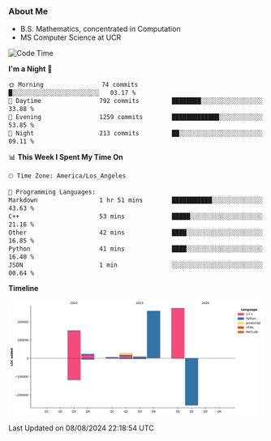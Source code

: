 ### About Me

- B.S. Mathematics, concentrated in Computation
- MS Computer Science at UCR



<!--START_SECTION:waka-->
![Code Time](http://img.shields.io/badge/Code%20Time-304%20hrs%2033%20mins-blue)

**I'm a Night 🦉** 

```text
🌞 Morning                74 commits          █░░░░░░░░░░░░░░░░░░░░░░░░   03.17 % 
🌆 Daytime                792 commits         ████████░░░░░░░░░░░░░░░░░   33.88 % 
🌃 Evening                1259 commits        █████████████░░░░░░░░░░░░   53.85 % 
🌙 Night                  213 commits         ██░░░░░░░░░░░░░░░░░░░░░░░   09.11 % 
```


📊 **This Week I Spent My Time On** 

```text
🕑︎ Time Zone: America/Los_Angeles

💬 Programming Languages: 
Markdown                 1 hr 51 mins        ███████████░░░░░░░░░░░░░░   43.63 % 
C++                      53 mins             █████░░░░░░░░░░░░░░░░░░░░   21.16 % 
Other                    42 mins             ████░░░░░░░░░░░░░░░░░░░░░   16.85 % 
Python                   41 mins             ████░░░░░░░░░░░░░░░░░░░░░   16.40 % 
JSON                     1 min               ░░░░░░░░░░░░░░░░░░░░░░░░░   00.64 % 
```

**Timeline**

![Lines of Code chart](https://raw.githubusercontent.com/nickocruzm/nickocruzm/main/assets/bar_graph.png)


 Last Updated on 08/08/2024 22:18:54 UTC
<!--END_SECTION:waka-->
